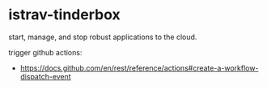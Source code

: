 istrav-tinderbox
========
start, manage, and stop robust applications to the cloud.

trigger github actions:
- https://docs.github.com/en/rest/reference/actions#create-a-workflow-dispatch-event